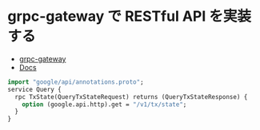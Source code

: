 # grpc-gateway で RESTful API を実装する

- [grpc-gateway](https://github.com/grpc-ecosystem/grpc-gateway)
- [Docs](https://grpc-ecosystem.github.io/grpc-gateway/)

```proto
import "google/api/annotations.proto";
service Query {
  rpc TxState(QueryTxStateRequest) returns (QueryTxStateResponse) {
    option (google.api.http).get = "/v1/tx/state";
  }
}
```
